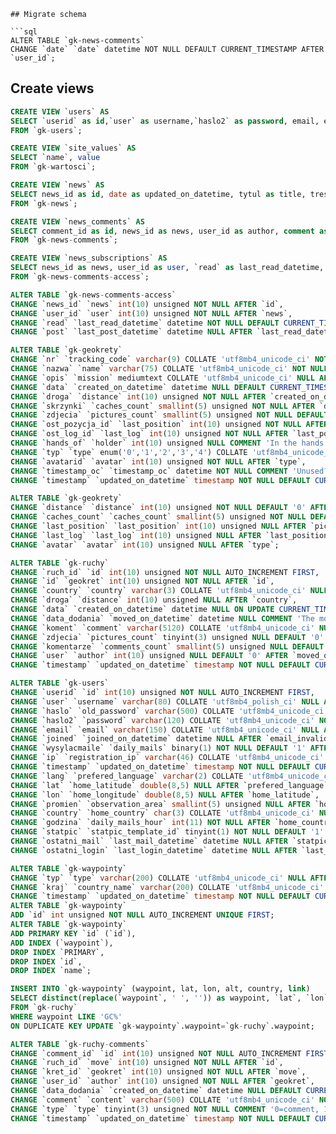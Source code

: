 
```
## Migrate schema

```sql
ALTER TABLE `gk-news-comments`
CHANGE `date` `date` datetime NOT NULL DEFAULT CURRENT_TIMESTAMP AFTER `user_id`;
```

## Create views
```sql
CREATE VIEW `users` AS
SELECT `userid` as id,`user` as username,`haslo2` as password, email, email_invalid, joined as joined_on_datetime, wysylacmaile as daily_mails, ip, timestamp as updated_on_datetime, lang as prefered_language, lat as home_latitude, lon as home_longitude, country as home_country, statpic as statpic_template_id, ostatni_mail as last_mail_datetime, ostatni_login as last_login_datetime, secid
FROM `gk-users`;
```

```sql
CREATE VIEW `site_values` AS
SELECT `name`, value
FROM `gk-wartosci`;
```

```sql
CREATE VIEW `news` AS
SELECT news_id as id, date as updated_on_datetime, tytul as title, tresc as content, userid as author, who as author_name, komentarze as comments_count, ostatni_komentarz as last_comment_datetime
FROM `gk-news`;
```

```sql
CREATE VIEW `news_comments` AS
SELECT comment_id as id, news_id as news, user_id as author, comment as content, icon, date as updated_on_datetime
FROM `gk-news-comments`;
```

```sql
CREATE VIEW `news_subscriptions` AS
SELECT news_id as news, user_id as user, `read` as last_read_datetime, subscribed
FROM `gk-news-comments-access`;
```

```sql
ALTER TABLE `gk-news-comments-access`
CHANGE `news_id` `news` int(10) unsigned NOT NULL AFTER `id`,
CHANGE `user_id` `user` int(10) unsigned NOT NULL AFTER `news`,
CHANGE `read` `last_read_datetime` datetime NOT NULL DEFAULT CURRENT_TIMESTAMP AFTER `user`,
CHANGE `post` `last_post_datetime` datetime NULL AFTER `last_read_datetime`;
```

```sql
ALTER TABLE `gk-geokrety`
CHANGE `nr` `tracking_code` varchar(9) COLLATE 'utf8mb4_unicode_ci' NOT NULL AFTER `id`,
CHANGE `nazwa` `name` varchar(75) COLLATE 'utf8mb4_unicode_ci' NOT NULL AFTER `tracking_code`,
CHANGE `opis` `mission` mediumtext COLLATE 'utf8mb4_unicode_ci' NULL AFTER `name`,
CHANGE `data` `created_on_datetime` datetime NULL DEFAULT CURRENT_TIMESTAMP AFTER `owner`,
CHANGE `droga` `distance` int(10) unsigned NOT NULL AFTER `created_on_datetime`,
CHANGE `skrzynki` `caches_count` smallint(5) unsigned NOT NULL AFTER `distance`,
CHANGE `zdjecia` `pictures_count` smallint(5) unsigned NOT NULL DEFAULT '0' AFTER `caches_count`,
CHANGE `ost_pozycja_id` `last_position` int(10) unsigned NOT NULL AFTER `pictures_count`,
CHANGE `ost_log_id` `last_log` int(10) unsigned NOT NULL AFTER `last_position`,
CHANGE `hands_of` `holder` int(10) unsigned NULL COMMENT 'In the hands of user' AFTER `loast_log`,
CHANGE `typ` `type` enum('0','1','2','3','4') COLLATE 'utf8mb4_unicode_ci' NOT NULL AFTER `missing`,
CHANGE `avatarid` `avatar` int(10) unsigned NOT NULL AFTER `type`,
CHANGE `timestamp_oc` `timestamp_oc` datetime NOT NULL COMMENT 'Unused?' AFTER `avatar`,
CHANGE `timestamp` `updated_on_datetime` timestamp NOT NULL DEFAULT CURRENT_TIMESTAMP ON UPDATE CURRENT_TIMESTAMP AFTER `timestamp_oc`;

ALTER TABLE `gk-geokrety`
CHANGE `distance` `distance` int(10) unsigned NOT NULL DEFAULT '0' AFTER `created_on_datetime`,
CHANGE `caches_count` `caches_count` smallint(5) unsigned NOT NULL DEFAULT '0' AFTER `distance`,
CHANGE `last_position` `last_position` int(10) unsigned NULL AFTER `pictures_count`,
CHANGE `last_log` `last_log` int(10) unsigned NULL AFTER `last_position`,
CHANGE `avatar` `avatar` int(10) unsigned NULL AFTER `type`;

```

```sql
ALTER TABLE `gk-ruchy`
CHANGE `ruch_id` `id` int(10) unsigned NOT NULL AUTO_INCREMENT FIRST,
CHANGE `id` `geokret` int(10) unsigned NOT NULL AFTER `id`,
CHANGE `country` `country` varchar(3) COLLATE 'utf8mb4_unicode_ci' NULL COMMENT 'ISO 3166-1 https://fr.wikipedia.org/wiki/ISO_3166-1' AFTER `alt`,
CHANGE `droga` `distance` int(10) unsigned NULL AFTER `country`,
CHANGE `data` `created_on_datetime` datetime NULL ON UPDATE CURRENT_TIMESTAMP AFTER `waypoint`,
CHANGE `data_dodania` `moved_on_datetime` datetime NULL COMMENT 'The move as configured by user' AFTER `created_on_datetime`,
CHANGE `koment` `comment` varchar(5120) COLLATE 'utf8mb4_unicode_ci' NULL AFTER `user`,
CHANGE `zdjecia` `pictures_count` tinyint(3) unsigned NULL DEFAULT '0' AFTER `comment`,
CHANGE `komentarze` `comments_count` smallint(5) unsigned NULL DEFAULT '0' AFTER `pictures_count`,
CHANGE `user` `author` int(10) unsigned NULL DEFAULT '0' AFTER `moved_on_datetime`,
CHANGE `timestamp` `updated_on_datetime` timestamp NOT NULL DEFAULT CURRENT_TIMESTAMP ON UPDATE CURRENT_TIMESTAMP AFTER `username`;
```

```sql
ALTER TABLE `gk-users`
CHANGE `userid` `id` int(10) unsigned NOT NULL AUTO_INCREMENT FIRST,
CHANGE `user` `username` varchar(80) COLLATE 'utf8mb4_polish_ci' NULL AFTER `id`,
CHANGE `haslo` `old_password` varchar(500) COLLATE 'utf8mb4_unicode_ci' NULL COMMENT 'This hash is not used anymore' AFTER `username`,
CHANGE `haslo2` `password` varchar(120) COLLATE 'utf8mb4_unicode_ci' NOT NULL AFTER `old_password`,
CHANGE `email` `email` varchar(150) COLLATE 'utf8mb4_unicode_ci' NULL AFTER `password`,
CHANGE `joined` `joined_on_datetime` datetime NULL AFTER `email_invalid`,
CHANGE `wysylacmaile` `daily_mails` binary(1) NOT NULL DEFAULT '1' AFTER `joined_on_datetime`,
CHANGE `ip` `registration_ip` varchar(46) COLLATE 'utf8mb4_unicode_ci' NOT NULL AFTER `daily_mails`,
CHANGE `timestamp` `updated_on_datetime` timestamp NOT NULL DEFAULT CURRENT_TIMESTAMP ON UPDATE CURRENT_TIMESTAMP AFTER `registration_ip`,
CHANGE `lang` `prefered_language` varchar(2) COLLATE 'utf8mb4_unicode_ci' NULL AFTER `updated_on_datetime`,
CHANGE `lat` `home_latitude` double(8,5) NULL AFTER `prefered_language`,
CHANGE `lon` `home_longitude` double(8,5) NULL AFTER `home_latitude`,
CHANGE `promien` `observation_area` smallint(5) unsigned NULL AFTER `home_longitude`,
CHANGE `country` `home_country` char(3) COLLATE 'utf8mb4_unicode_ci' NULL AFTER `observation_area`,
CHANGE `godzina` `daily_mails_hour` int(11) NOT NULL AFTER `home_country`,
CHANGE `statpic` `statpic_template_id` tinyint(1) NOT NULL DEFAULT '1' AFTER `daily_mails_hour`,
CHANGE `ostatni_mail` `last_mail_datetime` datetime NULL AFTER `statpic_template_id`,
CHANGE `ostatni_login` `last_login_datetime` datetime NULL AFTER `last_mail_datetime`;
```

```sql
ALTER TABLE `gk-waypointy`
CHANGE `typ` `type` varchar(200) COLLATE 'utf8mb4_unicode_ci' NULL AFTER `owner`,
CHANGE `kraj` `country_name` varchar(200) COLLATE 'utf8mb4_unicode_ci' NULL COMMENT 'full English country name' AFTER `type`,
CHANGE `timestamp` `updated_on_datetime` timestamp NOT NULL DEFAULT CURRENT_TIMESTAMP ON UPDATE CURRENT_TIMESTAMP AFTER `status`;
ALTER TABLE `gk-waypointy`
ADD `id` int unsigned NOT NULL AUTO_INCREMENT UNIQUE FIRST;
ALTER TABLE `gk-waypointy`
ADD PRIMARY KEY `id` (`id`),
ADD INDEX (`waypoint`),
DROP INDEX `PRIMARY`,
DROP INDEX `id`,
DROP INDEX `name`;
```

```sql
INSERT INTO `gk-waypointy` (waypoint, lat, lon, alt, country, link)
SELECT distinct(replace(`waypoint`, ' ', '')) as waypoint, `lat`, `lon`, `alt`, `country`, concat('https://www.geocaching.com/geocache/', replace(`waypoint`, ' ', ''))
FROM `gk-ruchy`
WHERE waypoint LIKE 'GC%'
ON DUPLICATE KEY UPDATE `gk-waypointy`.waypoint=`gk-ruchy`.waypoint;
```

```sql
ALTER TABLE `gk-ruchy-comments`
CHANGE `comment_id` `id` int(10) unsigned NOT NULL AUTO_INCREMENT FIRST,
CHANGE `ruch_id` `move` int(10) unsigned NOT NULL AFTER `id`,
CHANGE `kret_id` `geokret` int(10) unsigned NOT NULL AFTER `move`,
CHANGE `user_id` `author` int(10) unsigned NOT NULL AFTER `geokret`,
CHANGE `data_dodania` `created_on_datetime` datetime NULL DEFAULT CURRENT_TIMESTAMP AFTER `author`,
CHANGE `comment` `content` varchar(500) COLLATE 'utf8mb4_unicode_ci' NOT NULL AFTER `created_on_datetime`,
CHANGE `type` `type` tinyint(3) unsigned NOT NULL COMMENT '0=comment, 1=missing' AFTER `content`,
CHANGE `timestamp` `updated_on_datetime` timestamp NOT NULL DEFAULT CURRENT_TIMESTAMP ON UPDATE CURRENT_TIMESTAMP AFTER `type`;
```
